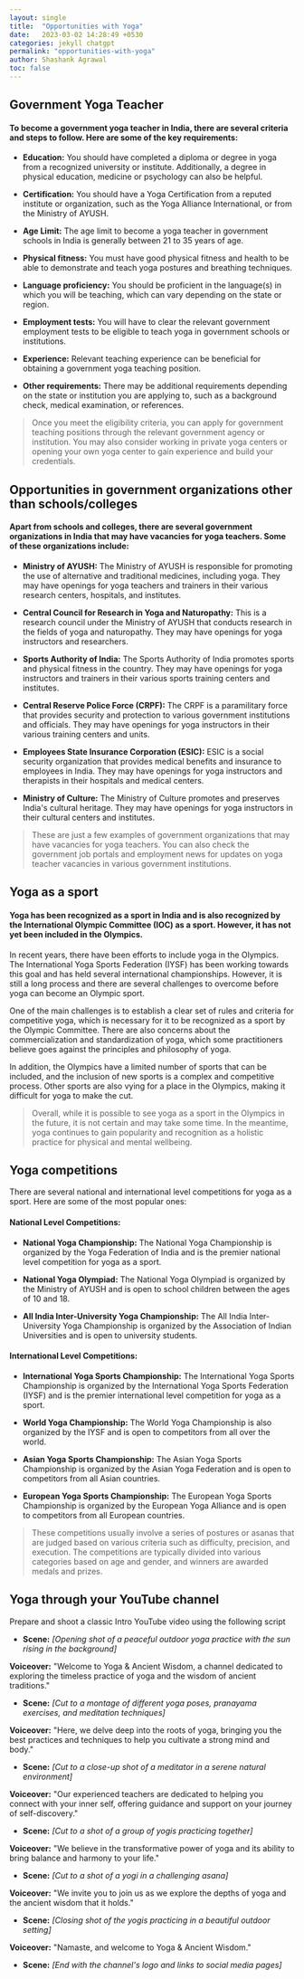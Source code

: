 ```yaml
---
layout: single
title:  "Opportunities with Yoga"
date:   2023-03-02 14:28:49 +0530
categories: jekyll chatgpt
permalink: "opportunities-with-yoga"
author: Shashank Agrawal
toc: false
---
```


## Government Yoga Teacher

#### To become a government yoga teacher in India, there are several criteria and steps to follow. Here are some of the key requirements:

- **Education:** You should have completed a diploma or degree in yoga from a recognized university or institute. Additionally, a degree in physical education, medicine or psychology can also be helpful.

- **Certification:** You should have a Yoga Certification from a reputed institute or organization, such as the Yoga Alliance International, or from the Ministry of AYUSH.

- **Age Limit:** The age limit to become a yoga teacher in government schools in India is generally between 21 to 35 years of age.

- **Physical fitness:** You must have good physical fitness and health to be able to demonstrate and teach yoga postures and breathing techniques.

- **Language proficiency:** You should be proficient in the language(s) in which you will be teaching, which can vary depending on the state or region.

- **Employment tests:** You will have to clear the relevant government employment tests to be eligible to teach yoga in government schools or institutions.

- **Experience:** Relevant teaching experience can be beneficial for obtaining a government yoga teaching position.

- **Other requirements:** There may be additional requirements depending on the state or institution you are applying to, such as a background check, medical examination, or references.


> Once you meet the eligibility criteria, you can apply for government teaching positions through the relevant government agency or institution. You may also consider working in private yoga centers or opening your own yoga center to gain experience and build your credentials.

## Opportunities in government organizations other than schools/colleges

#### Apart from schools and colleges, there are several government organizations in India that may have vacancies for yoga teachers. Some of these organizations include:

- **Ministry of AYUSH:** The Ministry of AYUSH is responsible for promoting the use of alternative and traditional medicines, including yoga. They may have openings for yoga teachers and trainers in their various research centers, hospitals, and institutes.

- **Central Council for Research in Yoga and Naturopathy:** This is a research council under the Ministry of AYUSH that conducts research in the fields of yoga and naturopathy. They may have openings for yoga instructors and researchers.

- **Sports Authority of India:** The Sports Authority of India promotes sports and physical fitness in the country. They may have openings for yoga instructors and trainers in their various sports training centers and institutes.

- **Central Reserve Police Force (CRPF):** The CRPF is a paramilitary force that provides security and protection to various government institutions and officials. They may have openings for yoga instructors in their various training centers and units.

- **Employees State Insurance Corporation (ESIC):** ESIC is a social security organization that provides medical benefits and insurance to employees in India. They may have openings for yoga instructors and therapists in their hospitals and medical centers.

- **Ministry of Culture:** The Ministry of Culture promotes and preserves India's cultural heritage. They may have openings for yoga instructors in their cultural centers and institutes.


> These are just a few examples of government organizations that may have vacancies for yoga teachers. You can also check the government job portals and employment news for updates on yoga teacher vacancies in various government institutions.

## Yoga as a sport

#### Yoga has been recognized as a sport in India and is also recognized by the International Olympic Committee (IOC) as a sport. However, it has not yet been included in the Olympics.

In recent years, there have been efforts to include yoga in the Olympics. The International Yoga Sports Federation (IYSF) has been working towards this goal and has held several international championships. However, it is still a long process and there are several challenges to overcome before yoga can become an Olympic sport.

One of the main challenges is to establish a clear set of rules and criteria for competitive yoga, which is necessary for it to be recognized as a sport by the Olympic Committee. There are also concerns about the commercialization and standardization of yoga, which some practitioners believe goes against the principles and philosophy of yoga.

In addition, the Olympics have a limited number of sports that can be included, and the inclusion of new sports is a complex and competitive process. Other sports are also vying for a place in the Olympics, making it difficult for yoga to make the cut.

> Overall, while it is possible to see yoga as a sport in the Olympics in the future, it is not certain and may take some time. In the meantime, yoga continues to gain popularity and recognition as a holistic practice for physical and mental wellbeing.

## Yoga competitions

There are several national and international level competitions for yoga as a sport. Here are some of the most popular ones:

#### National Level Competitions:

- **National Yoga Championship:** The National Yoga Championship is organized by the Yoga Federation of India and is the premier national level competition for yoga as a sport.

- **National Yoga Olympiad:** The National Yoga Olympiad is organized by the Ministry of AYUSH and is open to school children between the ages of 10 and 18.

- **All India Inter-University Yoga Championship:** The All India Inter-University Yoga Championship is organized by the Association of Indian Universities and is open to university students.

#### International Level Competitions:

- **International Yoga Sports Championship:** The International Yoga Sports Championship is organized by the International Yoga Sports Federation (IYSF) and is the premier international level competition for yoga as a sport.

- **World Yoga Championship:** The World Yoga Championship is also organized by the IYSF and is open to competitors from all over the world.

- **Asian Yoga Sports Championship:** The Asian Yoga Sports Championship is organized by the Asian Yoga Federation and is open to competitors from all Asian countries.

- **European Yoga Sports Championship:** The European Yoga Sports Championship is organized by the European Yoga Alliance and is open to competitors from all European countries.

> These competitions usually involve a series of postures or asanas that are judged based on various criteria such as difficulty, precision, and execution. The competitions are typically divided into various categories based on age and gender, and winners are awarded medals and prizes.

## Yoga through your YouTube channel

Prepare and shoot a classic Intro YouTube video using the following script

- **Scene:** *[Opening shot of a peaceful outdoor yoga practice with the sun rising in the background]*

**Voiceover:** "Welcome to Yoga & Ancient Wisdom, a channel dedicated to exploring the timeless practice of yoga and the wisdom of ancient traditions."

- **Scene:** *[Cut to a montage of different yoga poses, pranayama exercises, and meditation techniques]*

**Voiceover:** "Here, we delve deep into the roots of yoga, bringing you the best practices and techniques to help you cultivate a strong mind and body."

- **Scene:** *[Cut to a close-up shot of a meditator in a serene natural environment]*

**Voiceover:** "Our experienced teachers are dedicated to helping you connect with your inner self, offering guidance and support on your journey of self-discovery."

- **Scene:** *[Cut to a shot of a group of yogis practicing together]*

**Voiceover:** "We believe in the transformative power of yoga and its ability to bring balance and harmony to your life."

- **Scene:** *[Cut to a shot of a yogi in a challenging asana]*

**Voiceover:** "We invite you to join us as we explore the depths of yoga and the ancient wisdom that it holds."

- **Scene:** *[Closing shot of the yogis practicing in a beautiful outdoor setting]*

**Voiceover:** "Namaste, and welcome to Yoga & Ancient Wisdom."

- **Scene:** *[End with the channel's logo and links to social media pages]*




